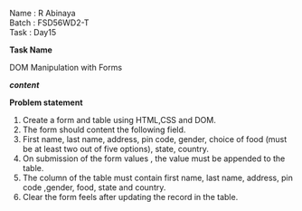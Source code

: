 Name : R Abinaya      
Batch : FSD56WD2-T      
Task : Day15   
   
   
**Task Name**

DOM Manipulation with Forms


***content***   

**Problem statement**

1. Create a form and table using HTML,CSS and DOM.
2. The form should content the following field.
3. First name, last name, address, pin code, gender, choice of food (must be at least two out of five options), state, country.
4. On submission of the form values , the value must be appended to the table.
5. The column of the table must contain first name, last name, address, pin code ,gender, food, state and country.
6. Clear the form feels after updating the record in the table.


